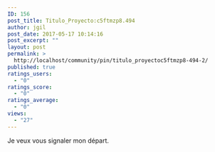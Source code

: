 ```yaml
---
ID: 156
post_title: Titulo_Proyecto:c5ftmzp8.494
author: jgil
post_date: 2017-05-17 10:14:16
post_excerpt: ""
layout: post
permalink: >
  http://localhost/community/pin/titulo_proyectoc5ftmzp8-494-2/
published: true
ratings_users:
  - "0"
ratings_score:
  - "0"
ratings_average:
  - "0"
views:
  - "27"
---
```

Je veux vous signaler mon départ.